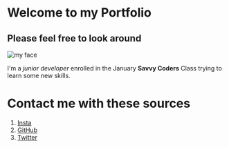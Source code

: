 # Welcome to my Portfolio 
## Please feel free to look around

![my face](https://pbs.twimg.com/profile_images/1028551746577223687/L727p325_400x400.jpg)

I'm a _junior developer_ enrolled in the January __Savvy Coders__ Class trying to learn some new skills.


# Contact me with these sources
1. [Insta](https://www.instagram.com/watkinst_45/?hl=en)
2. [GitHub](htps://github.com/evanfwatkins)
3. [Twitter](https://twitter.com/Evanwatkins5)